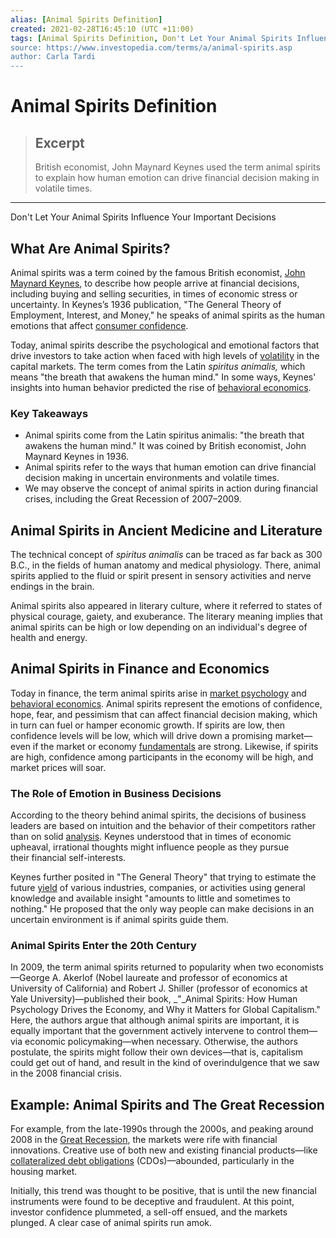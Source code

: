 ```yaml
---
alias: [Animal Spirits Definition]
created: 2021-02-28T16:45:10 (UTC +11:00)
tags: [Animal Spirits Definition, Don't Let Your Animal Spirits Influence Your Important Decisions]
source: https://www.investopedia.com/terms/a/animal-spirits.asp
author: Carla Tardi
---
```


# Animal Spirits Definition

> ## Excerpt
> British economist, John Maynard Keynes used the term animal spirits to explain how human emotion can drive financial decision making in volatile times.

---

Don't Let Your Animal Spirits Influence Your Important Decisions
## What Are Animal Spirits?

Animal spirits was a term coined by the famous British economist, [John Maynard Keynes](https://www.investopedia.com/terms/j/john_maynard_keynes.asp), to describe how people arrive at financial decisions, including buying and selling securities, in times of economic stress or uncertainty. In Keynes’s 1936 publication, "The General Theory of Employment, Interest, and Money," he speaks of animal spirits as the human emotions that affect [consumer confidence](https://www.investopedia.com/terms/c/cci.asp).

Today, animal spirits describe the psychological and emotional factors that drive investors to take action when faced with high levels of [volatility](https://www.investopedia.com/terms/v/volatility.asp) in the capital markets. The term comes from the Latin _spiritus animalis,_ which means "the breath that awakens the human mind." In some ways, Keynes' insights into human behavior predicted the rise of [behavioral economics](https://www.investopedia.com/terms/b/behavioraleconomics.asp).

### Key Takeaways

-   Animal spirits come from the Latin spiritus animalis: "the breath that awakens the human mind." It was coined by British economist, John Maynard Keynes in 1936.
-   Animal spirits refer to the ways that human emotion can drive financial decision making in uncertain environments and volatile times.
-   We may observe the concept of animal spirits in action during financial crises, including the Great Recession of 2007–2009.

## Animal Spirits in Ancient Medicine and Literature

The technical concept of _spiritus animalis_ can be traced as far back as 300 B.C., in the fields of human anatomy and medical physiology. There, animal spirits applied to the fluid or spirit present in sensory activities and nerve endings in the brain.

Animal spirits also appeared in literary culture, where it referred to states of physical courage, gaiety, and exuberance. The literary meaning implies that animal spirits can be high or low depending on an individual's degree of health and energy.

## Animal Spirits in Finance and Economics

Today in finance, the term animal spirits arise in [market psychology](https://www.investopedia.com/terms/m/marketpsychology.asp) and [behavioral economics](https://www.investopedia.com/terms/b/behavioraleconomics.asp). Animal spirits represent the emotions of confidence, hope, fear, and pessimism that can affect financial decision making, which in turn can fuel or hamper economic growth. If spirits are low, then confidence levels will be low, which will drive down a promising market—even if the market or economy [fundamentals](https://www.investopedia.com/terms/f/fundamentals.asp) are strong. Likewise, if spirits are high, confidence among participants in the economy will be high, and market prices will soar.

### The Role of Emotion in Business Decisions

According to the theory behind animal spirits, the decisions of business leaders are based on intuition and the behavior of their competitors rather than on solid [analysis](https://www.investopedia.com/terms/f/financial-analysis.asp). Keynes understood that in times of economic upheaval, irrational thoughts might influence people as they pursue their financial self-interests.

Keynes further posited in "The General Theory" that trying to estimate the future [yield](https://www.investopedia.com/terms/y/yield.asp) of various industries, companies, or activities using general knowledge and available insight "amounts to little and sometimes to nothing." He proposed that the only way people can make decisions in an uncertain environment is if animal spirits guide them.

### Animal Spirits Enter the 20th Century

In 2009, the term animal spirits returned to popularity when two economists—George A. Akerlof (Nobel laureate and professor of economics at University of California) and Robert J. Shiller (professor of economics at Yale University)—published their book, _"_Animal Spirits: How Human Psychology Drives the Economy, and Why it Matters for Global Capitalism." Here, the authors argue that although animal spirits are important, it is equally important that the government actively intervene to control them—via economic policymaking—when necessary. Otherwise, the authors postulate, the spirits might follow their own devices—that is, capitalism could get out of hand, and result in the kind of overindulgence that we saw in the 2008 financial crisis.

## Example: Animal Spirits and The Great Recession

For example, from the late-1990s through the 2000s, and peaking around 2008 in the [Great Recession](https://www.investopedia.com/terms/g/great-recession.asp), the markets were rife with financial innovations. Creative use of both new and existing financial products—like [collateralized debt obligations](https://www.investopedia.com/terms/c/cdo.asp) (CDOs)—abounded, particularly in the housing market.

Initially, this trend was thought to be positive, that is until the new financial instruments were found to be deceptive and fraudulent. At this point, investor confidence plummeted, a sell-off ensued, and the markets plunged. A clear case of animal spirits run amok.

